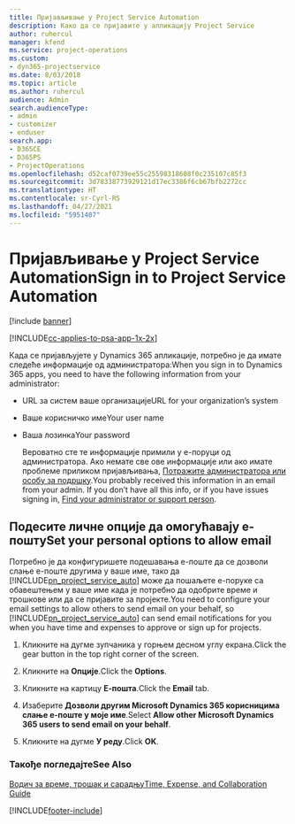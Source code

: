 ```yaml
---
title: Пријављивање у Project Service Automation
description: Како да се пријавите у апликацију Project Service
author: ruhercul
manager: kfend
ms.service: project-operations
ms.custom:
- dyn365-projectservice
ms.date: 8/03/2018
ms.topic: article
ms.author: ruhercul
audience: Admin
search.audienceType:
- admin
- customizer
- enduser
search.app:
- D365CE
- D365PS
- ProjectOperations
ms.openlocfilehash: d52caf0739ee55c25598318608f0c235107c85f3
ms.sourcegitcommit: 3d78338773929121d17ec3386f6cb67bfb2272cc
ms.translationtype: HT
ms.contentlocale: sr-Cyrl-RS
ms.lasthandoff: 04/27/2021
ms.locfileid: "5951407"
---
```

# <a name="sign-in-to-project-service-automation"></a><span data-ttu-id="6b69c-103">Пријављивање у Project Service Automation</span><span class="sxs-lookup"><span data-stu-id="6b69c-103">Sign in to Project Service Automation</span></span>

[!include [banner](../includes/psa-now-project-operations.md)]

[!INCLUDE[cc-applies-to-psa-app-1x-2x](../includes/cc-applies-to-psa-app-1x-2x.md)]

<span data-ttu-id="6b69c-104">Када се пријављујете у Dynamics 365 апликације, потребно је да имате следеће информације од администратора:</span><span class="sxs-lookup"><span data-stu-id="6b69c-104">When you sign in to Dynamics 365 apps, you need to have the following information from your administrator:</span></span>  
  
- <span data-ttu-id="6b69c-105">URL за систем ваше организације</span><span class="sxs-lookup"><span data-stu-id="6b69c-105">URL for your organization’s system</span></span>  
  
- <span data-ttu-id="6b69c-106">Ваше корисничко име</span><span class="sxs-lookup"><span data-stu-id="6b69c-106">Your user name</span></span>  
  
- <span data-ttu-id="6b69c-107">Ваша лозинка</span><span class="sxs-lookup"><span data-stu-id="6b69c-107">Your password</span></span>  
  
  <span data-ttu-id="6b69c-108">Вероватно сте те информације примили у е-поруци од администратора. Ако немате све ове информације или ако имате проблеме приликом пријављивања, [Потражите администратора или особу за подршку](/dynamics365/customerengagement/on-premises/basics/find-administrator-support).</span><span class="sxs-lookup"><span data-stu-id="6b69c-108">You probably received this information in an email from your admin. If you don’t have all this info, or if you have issues signing in, [Find your administrator or support person](/dynamics365/customerengagement/on-premises/basics/find-administrator-support).</span></span>  
  
## <a name="set-your-personal-options-to-allow-email"></a><span data-ttu-id="6b69c-109">Подесите личне опције да омогућавају е-пошту</span><span class="sxs-lookup"><span data-stu-id="6b69c-109">Set your personal options to allow email</span></span>  
 <span data-ttu-id="6b69c-110">Потребно је да конфигуришете подешавања е-поште да се дозволи слање е-поште другима у ваше име, тако да [!INCLUDE[pn_project_service_auto](../includes/pn-project-service-auto.md)] може да пошаљете е-поруке са обавештењем у ваше име када је потребно да одобрите време и трошкове или да се пријавите за пројекте.</span><span class="sxs-lookup"><span data-stu-id="6b69c-110">You need to configure your email settings to allow others to send email on your behalf, so [!INCLUDE[pn_project_service_auto](../includes/pn-project-service-auto.md)] can send email notifications for you when you have time and expenses to approve or sign up for projects.</span></span>  
  
1.  <span data-ttu-id="6b69c-111">Кликните на дугме зупчаника у горњем десном углу екрана.</span><span class="sxs-lookup"><span data-stu-id="6b69c-111">Click the gear button in the top right corner of the screen.</span></span>  
  
2.  <span data-ttu-id="6b69c-112">Кликните на **Опције**.</span><span class="sxs-lookup"><span data-stu-id="6b69c-112">Click the **Options**.</span></span>  
  
3.  <span data-ttu-id="6b69c-113">Кликните на картицу **Е-пошта**.</span><span class="sxs-lookup"><span data-stu-id="6b69c-113">Click the **Email** tab.</span></span>  
  
4.  <span data-ttu-id="6b69c-114">Изаберите **Дозволи другим Microsoft Dynamics 365 корисницима слање е-поште у моје име**.</span><span class="sxs-lookup"><span data-stu-id="6b69c-114">Select **Allow other Microsoft Dynamics 365 users to send email on your behalf**.</span></span>  
  
5.  <span data-ttu-id="6b69c-115">Кликните на дугме **У реду**.</span><span class="sxs-lookup"><span data-stu-id="6b69c-115">Click **OK**.</span></span>  
  
### <a name="see-also"></a><span data-ttu-id="6b69c-116">Такође погледајте</span><span class="sxs-lookup"><span data-stu-id="6b69c-116">See Also</span></span>  
 [<span data-ttu-id="6b69c-117">Водич за време, трошак и сарадњу</span><span class="sxs-lookup"><span data-stu-id="6b69c-117">Time, Expense, and Collaboration Guide</span></span>](../psa/time-expense-collaboration-guide.md)


[!INCLUDE[footer-include](../includes/footer-banner.md)]